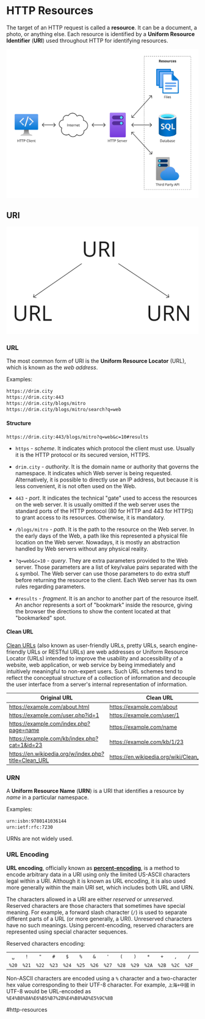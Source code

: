 # HTTP Resources

The target of an HTTP request is called a __resource__. It can be a document, a photo, or anything else. Each resource is identified by a __Uniform Resource Identifier__ (__URI__) used throughout HTTP for identifying resources.

![HTTP Resources](images/resources.png)

## URI

![URI](images/uri.png)

### URL

The most common form of URI is the __Uniform Resource Locator__ (URL), which is known as the _web address_.

Examples:

```
https://drim.city
https://drim.city:443
https://drim.city/blogs/mitro
https://drim.city/blogs/mitro/search?q=web
```

#### Structure

```
https://drim.city:443/blogs/mitro?q=web&c=10#results
```

* `https` - _scheme_. It indicates which protocol the client must use. Usually it is the HTTP protocol or its secured version, HTTPS.

* `drim.city` - _authority_. It is the domain name or authority that governs the namespace. It indicates which Web server is being requested. Alternatively, it is possible to directly use an IP address, but because it is less convenient, it is not often used on the Web.

* `443` - _port_. It indicates the technical "gate" used to access the resources on the web server. It is usually omitted if the web server uses the standard ports of the HTTP protocol (80 for HTTP and 443 for HTTPS) to grant access to its resources. Otherwise, it is mandatory.

* `/blogs/mitro` - _path_. It is the path to the resource on the Web server. In the early days of the Web, a path like this represented a physical file location on the Web server. Nowadays, it is mostly an abstraction handled by Web servers without any physical reality.

* `?q=web&c=10` - _query_. They are extra parameters provided to the Web server. Those parameters are a list of key/value pairs separated with the `&` symbol. The Web server can use those parameters to do extra stuff before returning the resource to the client. Each Web server has its own rules regarding parameters.

* `#results` - _fragment_. It is an anchor to another part of the resource itself. An anchor represents a sort of "bookmark" inside the resource, giving the browser the directions to show the content located at that "bookmarked" spot.

#### Clean URL

[Clean URLs](https://en.wikipedia.org/wiki/Clean_URL) (also known as user-friendly URLs, pretty URLs, search engine-friendly URLs or RESTful URLs) are web addresses or Uniform Resource Locator (URLs) intended to improve the usability and accessibility of a website, web application, or web service by being immediately and intuitively meaningful to non-expert users. Such URL schemes tend to reflect the conceptual structure of a collection of information and decouple the user interface from a server's internal representation of information.

| Original URL                                         | Clean URL                               |
|------------------------------------------------------|-----------------------------------------|
| https://example.com/about.html                       | https://example.com/about               |
| https://example.com/user.php?id=1                    | https://example.com/user/1              |
| https://example.com/index.php?page=name              | https://example.com/name                |
| https://example.com/kb/index.php?cat=1&id=23         | https://example.com/kb/1/23             |
| https://en.wikipedia.org/w/index.php?title=Clean_URL | https://en.wikipedia.org/wiki/Clean_URL |

### URN

A __Uniform Resource Name__ (__URN__) is a URI that identifies a resource by _name_ in a particular namespace.

Examples:

```
urn:isbn:9780141036144
urn:ietf:rfc:7230
```

URNs are not widely used.

### URL Encoding

__URL encoding__, officially known as [__percent-encoding__](https://en.wikipedia.org/wiki/Percent-encoding), is a method to encode arbitrary data in a URI using only the limited US-ASCII characters legal within a URI. Although it is known as URL encoding, it is also used more generally within the main URI set, which includes both URL and URN.

The characters allowed in a URI are either _reserved_ or _unreserved_. Reserved characters are those characters that sometimes have special meaning. For example, a forward slash character (`/`) is used to separate different parts of a URL (or more generally, a URI). Unreserved characters have no such meanings. Using percent-encoding, reserved characters are represented using special character sequences.

Reserved characters encoding:

|     |     |     |     |     |     |     |     |     |     |     |     |     |     |     |     |     |     |     |     |     |     |
|:---:|:---:|:---:|:---:|:---:|:---:|:---:|:---:|:---:|:---:|:---:|:---:|:---:|:---:|:---:|:---:|:---:|:---:|:---:|:---:|:---:|:---:|
| `␣` | `!` | `"` | `#` | `$` | `%` | `&` | `'` | `(` | `)` | `*` | `+` | `,` | `/` | `:` | `;` | `=` | `?` | `@` | `[` | `]` | `\|`|
|`%20`|`%21`|`%22`|`%23`|`%24`|`%25`|`%26`|`%27`|`%28`|`%29`|`%2A`|`%2B`|`%2C`|`%2F`|`%3A`|`%3B`|`%3D`|`%3F`|`%40`|`%5B`|`%5D`|`%7C`|

Non-ASCII characters are encoded using a `%` character and a two-character hex value corresponding to their UTF-8 character. For example, `上海+中國` in UTF-8 would be URL-encoded as `%E4%B8%8A%E6%B5%B7%2B%E4%B8%AD%E5%9C%8B`

#http-resources
